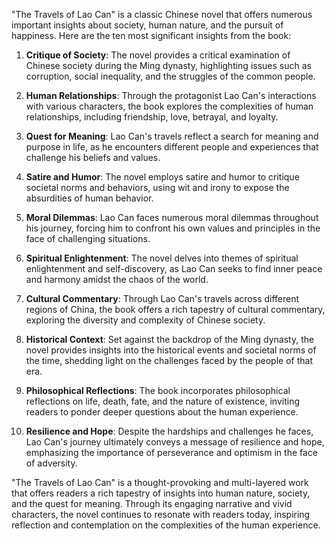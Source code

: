 "The Travels of Lao Can" is a classic Chinese novel that offers numerous important insights about society, human nature, and the pursuit of happiness. Here are the ten most significant insights from the book:

1. **Critique of Society**: The novel provides a critical examination of Chinese society during the Ming dynasty, highlighting issues such as corruption, social inequality, and the struggles of the common people.

2. **Human Relationships**: Through the protagonist Lao Can's interactions with various characters, the book explores the complexities of human relationships, including friendship, love, betrayal, and loyalty.

3. **Quest for Meaning**: Lao Can's travels reflect a search for meaning and purpose in life, as he encounters different people and experiences that challenge his beliefs and values.

4. **Satire and Humor**: The novel employs satire and humor to critique societal norms and behaviors, using wit and irony to expose the absurdities of human behavior.

5. **Moral Dilemmas**: Lao Can faces numerous moral dilemmas throughout his journey, forcing him to confront his own values and principles in the face of challenging situations.

6. **Spiritual Enlightenment**: The novel delves into themes of spiritual enlightenment and self-discovery, as Lao Can seeks to find inner peace and harmony amidst the chaos of the world.

7. **Cultural Commentary**: Through Lao Can's travels across different regions of China, the book offers a rich tapestry of cultural commentary, exploring the diversity and complexity of Chinese society.

8. **Historical Context**: Set against the backdrop of the Ming dynasty, the novel provides insights into the historical events and societal norms of the time, shedding light on the challenges faced by the people of that era.

9. **Philosophical Reflections**: The book incorporates philosophical reflections on life, death, fate, and the nature of existence, inviting readers to ponder deeper questions about the human experience.

10. **Resilience and Hope**: Despite the hardships and challenges he faces, Lao Can's journey ultimately conveys a message of resilience and hope, emphasizing the importance of perseverance and optimism in the face of adversity.

"The Travels of Lao Can" is a thought-provoking and multi-layered work that offers readers a rich tapestry of insights into human nature, society, and the quest for meaning. Through its engaging narrative and vivid characters, the novel continues to resonate with readers today, inspiring reflection and contemplation on the complexities of the human experience.